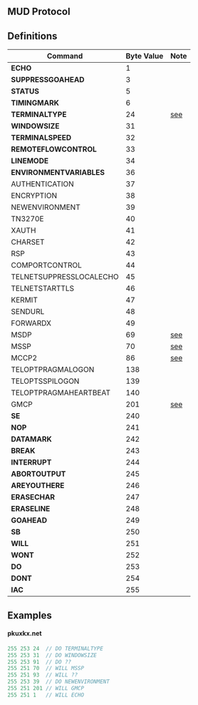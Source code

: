MUD Protocol
---

## Definitions
| **Command**              | **Byte Value** | **Note**                                             |
| ------------------------ | -------------- | ---------------------------------------------------- |
| **ECHO**                 | 1              |                                                      |
| **SUPPRESSGOAHEAD**      | 3              |                                                      |
| **STATUS**               | 5              |                                                      |
| **TIMINGMARK**           | 6              |                                                      |
| **TERMINALTYPE**         | 24             | [see](https://tintin.sourceforge.io/protocols/mtts/) |
| **WINDOWSIZE**           | 31             |                                                      |
| **TERMINALSPEED**        | 32             |                                                      |
| **REMOTEFLOWCONTROL**    | 33             |                                                      |
| **LINEMODE**             | 34             |                                                      |
| **ENVIRONMENTVARIABLES** | 36             |                                                      |
| AUTHENTICATION           | 37             |                                                      |
| ENCRYPTION               | 38             |                                                      |
| NEWENVIRONMENT           | 39             |                                                      |
| TN3270E                  | 40             |                                                      |
| XAUTH                    | 41             |                                                      |
| CHARSET                  | 42             |                                                      |
| RSP                      | 43             |                                                      |
| COMPORTCONTROL           | 44             |                                                      |
| TELNETSUPPRESSLOCALECHO  | 45             |                                                      |
| TELNETSTARTTLS           | 46             |                                                      |
| KERMIT                   | 47             |                                                      |
| SENDURL                  | 48             |                                                      |
| FORWARDX                 | 49             |                                                      |
| MSDP                     | 69             | [see](https://tintin.sourceforge.io/protocols/msdp/) |
| MSSP                     | 70             | [see](https://tintin.sourceforge.io/protocols/mssp/) |
| MCCP2                    | 86             | [see](https://tintin.sourceforge.io/protocols/mccp/) |
| TELOPTPRAGMALOGON        | 138            |                                                      |
| TELOPTSSPILOGON          | 139            |                                                      |
| TELOPTPRAGMAHEARTBEAT    | 140            |                                                      |
| GMCP                     | 201            | [see](https://tintin.sourceforge.io/protocols/gmcp/) |
| **SE**                   | 240            |                                                      |
| **NOP**                  | 241            |                                                      |
| **DATAMARK**             | 242            |                                                      |
| **BREAK**                | 243            |                                                      |
| **INTERRUPT**            | 244            |                                                      |
| **ABORTOUTPUT**                | 245            |                                                      |
| **AREYOUTHERE**          | 246            |                                                      |
| **ERASECHAR**            | 247            |                                                      |
| **ERASELINE**            | 248            |                                                      |
| **GOAHEAD**              | 249            |                                                      |
| **SB**                   | 250            |                                                      |
| **WILL**                 | 251            |                                                      |
| **WONT**                 | 252            |                                                      |
| **DO**                   | 253            |                                                      |
| **DONT**                 | 254            |                                                      |
| **IAC**                  | 255            |                                                      |

## Examples

#### pkuxkx.net

``` go
255 253 24  // DO TERMINALTYPE
255 253 31  // DO WINDOWSIZE
255 253 91  // DO ??
255 251 70  // WILL MSSP
255 251 93  // WILL ??
255 253 39  // DO NEWENVIRONMENT
255 251 201 // WILL GMCP
255 251 1   // WILL ECHO
```
